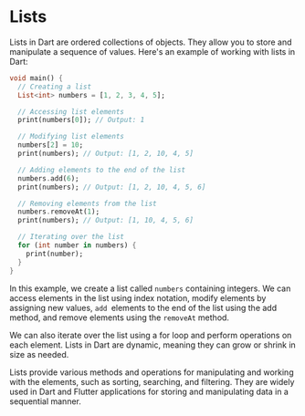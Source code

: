 # Lists

Lists in Dart are ordered collections of objects. They allow you to store and manipulate a sequence of values. Here's an example of working with lists in Dart:
```dart
void main() {
  // Creating a list
  List<int> numbers = [1, 2, 3, 4, 5];

  // Accessing list elements
  print(numbers[0]); // Output: 1

  // Modifying list elements
  numbers[2] = 10;
  print(numbers); // Output: [1, 2, 10, 4, 5]

  // Adding elements to the end of the list
  numbers.add(6);
  print(numbers); // Output: [1, 2, 10, 4, 5, 6]

  // Removing elements from the list
  numbers.removeAt(1);
  print(numbers); // Output: [1, 10, 4, 5, 6]

  // Iterating over the list
  for (int number in numbers) {
    print(number);
  }
}
```
In this example, we create a list called `numbers` containing integers. We can access elements in the list using index notation, modify elements by assigning new values, `add `elements to the end of the list using the add method, and remove elements using the `removeAt` method.

We can also iterate over the list using a for loop and perform operations on each element. Lists in Dart are dynamic, meaning they can grow or shrink in size as needed.

Lists provide various methods and operations for manipulating and working with the elements, such as sorting, searching, and filtering. They are widely used in Dart and Flutter applications for storing and manipulating data in a sequential manner.